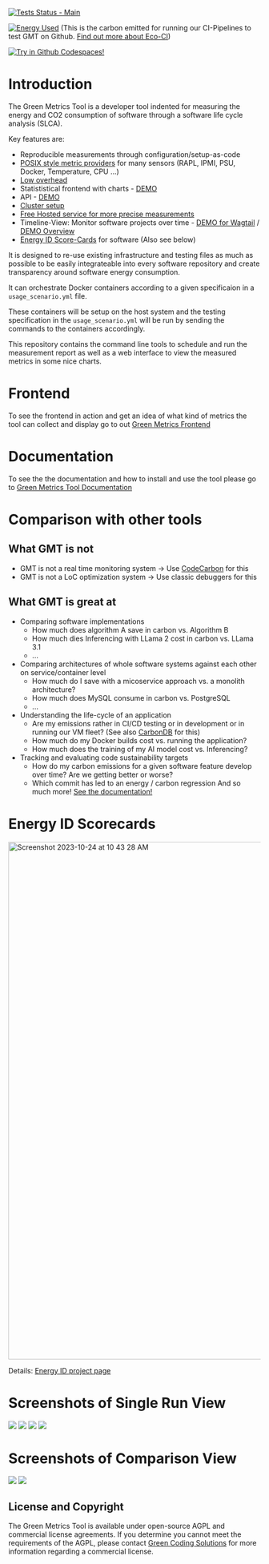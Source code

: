 [![Tests Status - Main](https://github.com/green-coding-solutions/green-metrics-tool/actions/workflows/tests-vm-main.yml/badge.svg)](https://github.com/green-coding-solutions/green-metrics-tool/actions/workflows/tests-vm-main.yml)


[![Energy Used](https://api.green-coding.io/v1/ci/badge/get?repo=green-coding-solutions/green-metrics-tool&branch=main&workflow=45267393&mode=totals&metric=carbon&duration_days=30&)](https://metrics.green-coding.io/ci.html?repo=green-coding-solutions/green-metrics-tool&branch=main&workflow=45267393) (This is the carbon emitted for running our CI-Pipelines to test GMT on Github. [Find out more about Eco-CI](https://www.green-coding.io/products/eco-ci/))

[![Try in Github Codespaces!](https://github.com/codespaces/badge.svg)](https://codespaces.new/green-coding-solutions/green-metrics-tool)

# Introduction

The Green Metrics Tool is a developer tool indented for measuring the energy and CO2 consumption of software through a software life cycle analysis (SLCA).

Key features are:
- Reproducible measurements through configuration/setup-as-code
- [POSIX style metric providers](https://docs.green-coding.io/docs/measuring/metric-providers/metric-providers-overview/) for many sensors (RAPL, IPMI, PSU, Docker, Temperature, CPU ...)
- [Low overhead](https://docs.green-coding.io/docs/measuring/metric-providers/overhead-of-measurement-providers/)
- Statististical frontend with charts - [DEMO](https://metrics.green-coding.io/stats.html?id=7169e39e-6938-4636-907b-68aa421994b2)
- API - [DEMO](https://api.green-coding.io)
- [Cluster setup](https://docs.green-coding.io/docs/installation/installation-cluster/)
- [Free Hosted service for more precise measurements](https://docs.green-coding.io/docs/measuring/measurement-cluster/)
- Timeline-View: Monitor software projects over time - [DEMO for Wagtail](https://metrics.green-coding.io/timeline.html?uri=https://github.com/green-coding-solutions/bakerydemo-gold-benchmark&filename=usage_scenario_warm.yml&branch=&machine_id=7) / [DEMO Overview](https://metrics.green-coding.io/watchlist.html)
- [Energy ID Score-Cards](https://www.green-coding.io/products/energy-id/) for software (Also see below)

It is designed to re-use existing infrastructure and testing files as much as possible to be easily integrateable into every software repository and create transparency around software energy consumption.

It can orchestrate Docker containers according to a given specificaion in a `usage_scenario.yml` file.

These containers will be setup on the host system and the testing specification in the `usage_scenario.yml` will be
run by sending the commands to the containers accordingly.

This repository contains the command line tools to schedule and run the measurement report
as well as a web interface to view the measured metrics in some nice charts.

# Frontend
To see the frontend in action and get an idea of what kind of metrics the tool can collect and display go to out [Green Metrics Frontend](https://metrics.green-coding.io)

# Documentation

To see the the documentation and how to install and use the tool please go to [Green Metrics Tool Documentation](https://docs.green-coding.io)

# Comparison with other tools

## What GMT is not
- GMT is not a real time monitoring system -> Use [CodeCarbon](https://codecarbon.io/) for this
- GMT is not a LoC optimization system -> Use classic debuggers for this

## What GMT is great at
- Comparing software implementations
  - How much does algorithm A save in carbon vs. Algorithm B
  - How much dies Inferencing with LLama 2 cost in carbon vs. LLama 3.1
  - ...
- Comparing architectures of whole software systems against each other on service/container level
  - How much do I save with a micoservice approach vs. a monolith architecture?
  - How much does MySQL consume in carbon vs. PostgreSQL
  - ...
- Understanding the life-cycle of an application
  - Are my emissions rather in CI/CD testing or in development or in running our VM fleet? (See also [CarbonDB](https://www.green-coding.io/products/carbondb/) for this)
  - How much do my Docker builds cost vs. running the application?
  - How much does the training of my AI model cost vs. Inferencing?
- Tracking and evaluating code sustainability targets
  - How do my carbon emissions for a given software feature develop over time? Are we getting better or worse?
  - Which commit has led to an energy / carbon regression
And so much more! [See the documentation!](https://docs.green-coding.io)

# Energy ID Scorecards
<img width="1034" alt="Screenshot 2023-10-24 at 10 43 28 AM" src="https://github.com/green-coding-solutions/green-metrics-tool/assets/250671/7e3e3faa-5452-4722-af70-a65114f930ac">

Details: [Energy ID project page](https://www.green-coding.io/products/energy-id/)

# Screenshots of Single Run View

![](https://www.green-coding.io/img/products/gmt-screenshot-1.webp)
![](https://www.green-coding.io/img/products/gmt-screenshot-2.webp)
![](https://www.green-coding.io/img/products/gmt-screenshot-3.webp)
![](https://www.green-coding.io/img/products/gmt-screenshot-4.webp)
 

# Screenshots of Comparison View
![](https://www.green-coding.io/img/products/gmt-screenshot-5.webp)
![](https://www.green-coding.io/img/products/gmt-screenshot-6.webp)




## License and Copyright
The Green Metrics Tool is available under open-source AGPL and commercial license agreements. If you determine you cannot meet the requirements of the AGPL, please contact [Green Coding Solutions](https://www.green-coding.io/products/green-metrics-tool) for more information regarding a commercial license.


